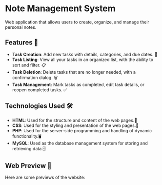 # Note Management System
 Web application that allows users to create, organize, and manage their personal notes.


## Features 🌟

- **Task Creation**: Add new tasks with details, categories, and due dates. 📝
- **Task Listing**: View all your tasks in an organized list, with the ability to sort and filter. 📋
- **Task Deletion**: Delete tasks that are no longer needed, with a confirmation dialog. 🗑️
- **Task Management**: Mark tasks as completed, edit task details, or reopen completed tasks. ✅

## Technologies Used 🛠️

- **HTML**: Used for the structure and content of the web pages.📄
- **CSS**: Used for the styling and presentation of the web pages.🎨
- **PHP**: Used for the server-side programming and handling of dynamic functionality.🖥️
- **MySQL**: Used as the database management system for storing and retrieving data.🗄️

## Web Preview 📸

Here are some previews of the website:

